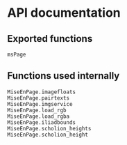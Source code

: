 # API documentation


## Exported functions

```@docs
msPage
```

## Functions used internally


```@docs
MiseEnPage.imagefloats
MiseEnPage.pairtexts
MiseEnPage.imgservice
MiseEnPage.load_rgb
MiseEnPage.load_rgba
MiseEnPage.iliadbounds
MiseEnPage.scholion_heights
MiseEnPage.scholion_height
```